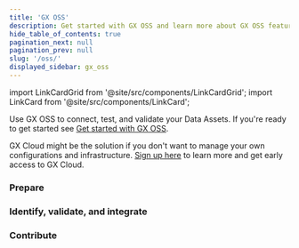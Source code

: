 ```yaml
---
title: 'GX OSS'
description: Get started with GX OSS and learn more about GX OSS features and functionality.
hide_table_of_contents: true
pagination_next: null
pagination_prev: null
slug: '/oss/'
displayed_sidebar: gx_oss
---
```


import LinkCardGrid from '@site/src/components/LinkCardGrid';
import LinkCard from '@site/src/components/LinkCard';

<p class="DocItem__header-description">Use GX OSS to connect, test, and validate your Data Assets. If you're ready to get started see <a href='/docs/oss/guides/setup/get_started_lp'>Get started with GX OSS</a>.

 GX Cloud might be the solution if you don't want to manage your own configurations and infrastructure. <a href='https://greatexpectations.io/cloud'>Sign up here</a> to learn more and get early access to GX Cloud.
</p>

### Prepare

<LinkCardGrid>
  <LinkCard topIcon label="Get started with GX OSS" description="This is a great place to start if you're unfamiliar with GX OSS, or you want to use GX OSS with Databricks or a SQL Data Source in a production environment." href="/docs/oss/guides/setup/get_started_lp" icon="/img/small_gx_logo.png" />
  <LinkCard topIcon label="Configure your GX OSS environment" description="Set up GX OSS in your specific environment." href="/docs/oss/guides/setup/setup_overview_lp" icon="/img/small_gx_logo.png" />
  <LinkCard topIcon label="Connect to source data" description="Connect to source data stored on databases and local filesystems, request data from a Data Source, organize Batches in a file-based Data Asset, and connect GX OSS to SQL tables and data returned by SQL database queries." href="/docs/oss/guides/connecting_to_your_data/connect_to_data_lp" icon="/img/small_gx_logo.png" />
  <LinkCard topIcon label="Review the changelog" description="View a summary of all changes released to GX Cloud and GX OSS." href="/docs/oss/changelog" icon="/img/release_notes_icon.svg" />
</LinkCardGrid>

### Identify, validate, and integrate

<LinkCardGrid>
  <LinkCard topIcon label="Create Expectations" description="Create and manage Expectations and Expectation Suites." href="/docs/oss/guides/expectations/expectations_lp" icon="/img/small_gx_logo.png" />
  <LinkCard topIcon label="Validate Data" description="Validate Data, save Validation Results, run Actions, and create Data Docs." href="/docs/oss/guides/validation/validate_data_lp" icon="/img/small_gx_logo.png" />
  <LinkCard topIcon label="Integrations" description="Integrate GX OSS with commonly used data engineering tools." href="/docs/category/integrate" icon="/img/small_gx_logo.png" />
</LinkCardGrid>

### Contribute

<LinkCardGrid>
  <LinkCard topIcon label="Contribute" description="Contribute to GX OSS documentation or code." href="/docs/oss/contributing/contributing" icon="/img/small_gx_logo.png" />
</LinkCardGrid>